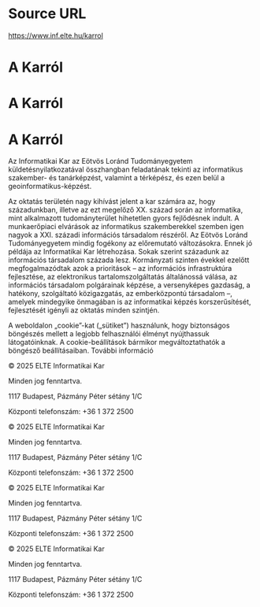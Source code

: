 # Source URL
https://www.inf.elte.hu/karrol

# A Karról
# A Karról
# A Karról
Az Informatikai Kar az Eötvös Loránd Tudományegyetem küldetésnyilatkozatával összhangban feladatának tekinti az informatikus szakember- és tanárképzést, valamint a térképész, és ezen belül a geoinformatikus-képzést.

Az oktatás területén nagy kihívást jelent a kar számára az, hogy századunkban, illetve az ezt megelőző XX. század során az informatika, mint alkalmazott tudományterület hihetetlen gyors fejlődésnek indult. A munkaerőpiaci elvárások az informatikus szakemberekkel szemben igen nagyok a XXI. századi információs társadalom részéről. Az Eötvös Loránd Tudományegyetem mindig fogékony az előremutató változásokra. Ennek jó példája az Informatikai Kar létrehozása. Sokak szerint századunk az információs társadalom százada lesz. Kormányzati szinten évekkel ezelőtt megfogalmazódtak azok a prioritások – az információs infrastruktúra fejlesztése, az elektronikus tartalomszolgáltatás általánossá válása, az információs társadalom polgárainak képzése, a versenyképes gazdaság, a hatékony, szolgáltató közigazgatás, az emberközpontú társadalom –, amelyek mindegyike önmagában is az informatikai képzés korszerűsítését, fejlesztését igényli az oktatás minden szintjén.

A weboldalon „cookie”-kat („sütiket”) használunk, hogy biztonságos böngészés mellett a legjobb felhasználói élményt nyújthassuk látogatóinknak. A cookie-beállítások bármikor megváltoztathatók a böngésző beállításaiban. További információ

© 2025 ELTE Informatikai Kar

Minden jog fenntartva.

1117 Budapest, Pázmány Péter sétány 1/C

Központi telefonszám: +36 1 372 2500

© 2025 ELTE Informatikai Kar

Minden jog fenntartva.

1117 Budapest, Pázmány Péter sétány 1/C

Központi telefonszám: +36 1 372 2500

© 2025 ELTE Informatikai Kar

Minden jog fenntartva.

1117 Budapest, Pázmány Péter sétány 1/C

Központi telefonszám: +36 1 372 2500

© 2025 ELTE Informatikai Kar

Minden jog fenntartva.

1117 Budapest, Pázmány Péter sétány 1/C

Központi telefonszám: +36 1 372 2500